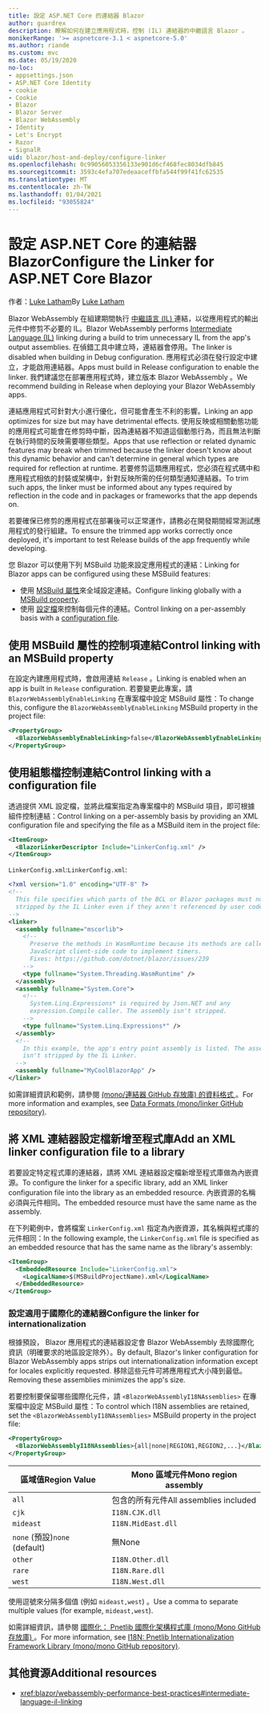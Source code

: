 ```yaml
---
title: 設定 ASP.NET Core 的連結器 Blazor
author: guardrex
description: 瞭解如何在建立應用程式時，控制 (IL) 連結器的中繼語言 Blazor 。
monikerRange: '>= aspnetcore-3.1 < aspnetcore-5.0'
ms.author: riande
ms.custom: mvc
ms.date: 05/19/2020
no-loc:
- appsettings.json
- ASP.NET Core Identity
- cookie
- Cookie
- Blazor
- Blazor Server
- Blazor WebAssembly
- Identity
- Let's Encrypt
- Razor
- SignalR
uid: blazor/host-and-deploy/configure-linker
ms.openlocfilehash: 0c99056053356133e901d6cf468fec8034dfb845
ms.sourcegitcommit: 3593c4efa707edeaaceffbfa544f99f41fc62535
ms.translationtype: MT
ms.contentlocale: zh-TW
ms.lasthandoff: 01/04/2021
ms.locfileid: "93055824"
---
```

# <a name="configure-the-linker-for-aspnet-core-no-locblazor"></a><span data-ttu-id="85231-103">設定 ASP.NET Core 的連結器 Blazor</span><span class="sxs-lookup"><span data-stu-id="85231-103">Configure the Linker for ASP.NET Core Blazor</span></span>

<span data-ttu-id="85231-104">作者：[Luke Latham](https://github.com/guardrex)</span><span class="sxs-lookup"><span data-stu-id="85231-104">By [Luke Latham](https://github.com/guardrex)</span></span>

<span data-ttu-id="85231-105">Blazor WebAssembly 在組建期間執行 [中繼語言 (IL) ](/dotnet/standard/managed-code#intermediate-language--execution) 連結，以從應用程式的輸出元件中修剪不必要的 IL。</span><span class="sxs-lookup"><span data-stu-id="85231-105">Blazor WebAssembly performs [Intermediate Language (IL)](/dotnet/standard/managed-code#intermediate-language--execution) linking during a build to trim unnecessary IL from the app's output assemblies.</span></span> <span data-ttu-id="85231-106">在偵錯工具中建立時，連結器會停用。</span><span class="sxs-lookup"><span data-stu-id="85231-106">The linker is disabled when building in Debug configuration.</span></span> <span data-ttu-id="85231-107">應用程式必須在發行設定中建立，才能啟用連結器。</span><span class="sxs-lookup"><span data-stu-id="85231-107">Apps must build in Release configuration to enable the linker.</span></span> <span data-ttu-id="85231-108">我們建議您在部署應用程式時，建立版本 Blazor WebAssembly 。</span><span class="sxs-lookup"><span data-stu-id="85231-108">We recommend building in Release when deploying your Blazor WebAssembly apps.</span></span> 

<span data-ttu-id="85231-109">連結應用程式可針對大小進行優化，但可能會產生不利的影響。</span><span class="sxs-lookup"><span data-stu-id="85231-109">Linking an app optimizes for size but may have detrimental effects.</span></span> <span data-ttu-id="85231-110">使用反映或相關動態功能的應用程式可能會在修剪時中斷，因為連結器不知道這個動態行為，而且無法判斷在執行時間的反映需要哪些類型。</span><span class="sxs-lookup"><span data-stu-id="85231-110">Apps that use reflection or related dynamic features may break when trimmed because the linker doesn't know about this dynamic behavior and can't determine in general which types are required for reflection at runtime.</span></span> <span data-ttu-id="85231-111">若要修剪這類應用程式，您必須在程式碼中和應用程式相依的封裝或架構中，針對反映所需的任何類型通知連結器。</span><span class="sxs-lookup"><span data-stu-id="85231-111">To trim such apps, the linker must be informed about any types required by reflection in the code and in packages or frameworks that the app depends on.</span></span>

<span data-ttu-id="85231-112">若要確保已修剪的應用程式在部署後可以正常運作，請務必在開發期間經常測試應用程式的發行組建。</span><span class="sxs-lookup"><span data-stu-id="85231-112">To ensure the trimmed app works correctly once deployed, it's important to test Release builds of the app frequently while developing.</span></span>

<span data-ttu-id="85231-113">您 Blazor 可以使用下列 MSBuild 功能來設定應用程式的連結：</span><span class="sxs-lookup"><span data-stu-id="85231-113">Linking for Blazor apps can be configured using these MSBuild features:</span></span>

* <span data-ttu-id="85231-114">使用 [MSBuild 屬性](#control-linking-with-an-msbuild-property)來全域設定連結。</span><span class="sxs-lookup"><span data-stu-id="85231-114">Configure linking globally with a [MSBuild property](#control-linking-with-an-msbuild-property).</span></span>
* <span data-ttu-id="85231-115">使用 [設定檔](#control-linking-with-a-configuration-file)來控制每個元件的連結。</span><span class="sxs-lookup"><span data-stu-id="85231-115">Control linking on a per-assembly basis with a [configuration file](#control-linking-with-a-configuration-file).</span></span>

## <a name="control-linking-with-an-msbuild-property"></a><span data-ttu-id="85231-116">使用 MSBuild 屬性的控制項連結</span><span class="sxs-lookup"><span data-stu-id="85231-116">Control linking with an MSBuild property</span></span>

<span data-ttu-id="85231-117">在設定內建應用程式時，會啟用連結 `Release` 。</span><span class="sxs-lookup"><span data-stu-id="85231-117">Linking is enabled when an app is built in `Release` configuration.</span></span> <span data-ttu-id="85231-118">若要變更此專案，請 `BlazorWebAssemblyEnableLinking` 在專案檔中設定 MSBuild 屬性：</span><span class="sxs-lookup"><span data-stu-id="85231-118">To change this, configure the `BlazorWebAssemblyEnableLinking` MSBuild property in the project file:</span></span>

```xml
<PropertyGroup>
  <BlazorWebAssemblyEnableLinking>false</BlazorWebAssemblyEnableLinking>
</PropertyGroup>
```

## <a name="control-linking-with-a-configuration-file"></a><span data-ttu-id="85231-119">使用組態檔控制連結</span><span class="sxs-lookup"><span data-stu-id="85231-119">Control linking with a configuration file</span></span>

<span data-ttu-id="85231-120">透過提供 XML 設定檔，並將此檔案指定為專案檔中的 MSBuild 項目，即可根據組件控制連結：</span><span class="sxs-lookup"><span data-stu-id="85231-120">Control linking on a per-assembly basis by providing an XML configuration file and specifying the file as a MSBuild item in the project file:</span></span>

```xml
<ItemGroup>
  <BlazorLinkerDescriptor Include="LinkerConfig.xml" />
</ItemGroup>
```

<span data-ttu-id="85231-121">`LinkerConfig.xml`:</span><span class="sxs-lookup"><span data-stu-id="85231-121">`LinkerConfig.xml`:</span></span>

```xml
<?xml version="1.0" encoding="UTF-8" ?>
<!--
  This file specifies which parts of the BCL or Blazor packages must not be
  stripped by the IL Linker even if they aren't referenced by user code.
-->
<linker>
  <assembly fullname="mscorlib">
    <!--
      Preserve the methods in WasmRuntime because its methods are called by 
      JavaScript client-side code to implement timers.
      Fixes: https://github.com/dotnet/blazor/issues/239
    -->
    <type fullname="System.Threading.WasmRuntime" />
  </assembly>
  <assembly fullname="System.Core">
    <!--
      System.Linq.Expressions* is required by Json.NET and any 
      expression.Compile caller. The assembly isn't stripped.
    -->
    <type fullname="System.Linq.Expressions*" />
  </assembly>
  <!--
    In this example, the app's entry point assembly is listed. The assembly
    isn't stripped by the IL Linker.
  -->
  <assembly fullname="MyCoolBlazorApp" />
</linker>
```

<span data-ttu-id="85231-122">如需詳細資訊和範例，請參閱 [ (mono/連結器 GitHub 存放庫) 的資料格式 ](https://github.com/mono/linker/blob/master/docs/data-formats.md)。</span><span class="sxs-lookup"><span data-stu-id="85231-122">For more information and examples, see [Data Formats (mono/linker GitHub repository)](https://github.com/mono/linker/blob/master/docs/data-formats.md).</span></span>

## <a name="add-an-xml-linker-configuration-file-to-a-library"></a><span data-ttu-id="85231-123">將 XML 連結器設定檔新增至程式庫</span><span class="sxs-lookup"><span data-stu-id="85231-123">Add an XML linker configuration file to a library</span></span>

<span data-ttu-id="85231-124">若要設定特定程式庫的連結器，請將 XML 連結器設定檔新增至程式庫做為內嵌資源。</span><span class="sxs-lookup"><span data-stu-id="85231-124">To configure the linker for a specific library, add an XML linker configuration file into the library as an embedded resource.</span></span> <span data-ttu-id="85231-125">內嵌資源的名稱必須與元件相同。</span><span class="sxs-lookup"><span data-stu-id="85231-125">The embedded resource must have the same name as the assembly.</span></span>

<span data-ttu-id="85231-126">在下列範例中，會將檔案 `LinkerConfig.xml` 指定為內嵌資源，其名稱與程式庫的元件相同：</span><span class="sxs-lookup"><span data-stu-id="85231-126">In the following example, the `LinkerConfig.xml` file is specified as an embedded resource that has the same name as the library's assembly:</span></span>

```xml
<ItemGroup>
  <EmbeddedResource Include="LinkerConfig.xml">
    <LogicalName>$(MSBuildProjectName).xml</LogicalName>
  </EmbeddedResource>
</ItemGroup>
```

### <a name="configure-the-linker-for-internationalization"></a><span data-ttu-id="85231-127">設定適用于國際化的連結器</span><span class="sxs-lookup"><span data-stu-id="85231-127">Configure the linker for internationalization</span></span>

<span data-ttu-id="85231-128">根據預設， Blazor 應用程式的連結器設定會 Blazor WebAssembly 去除國際化資訊（明確要求的地區設定除外）。</span><span class="sxs-lookup"><span data-stu-id="85231-128">By default, Blazor's linker configuration for Blazor WebAssembly apps strips out internationalization information except for locales explicitly requested.</span></span> <span data-ttu-id="85231-129">移除這些元件可將應用程式大小降到最低。</span><span class="sxs-lookup"><span data-stu-id="85231-129">Removing these assemblies minimizes the app's size.</span></span>

<span data-ttu-id="85231-130">若要控制要保留哪些國際化元件，請 `<BlazorWebAssemblyI18NAssemblies>` 在專案檔中設定 MSBuild 屬性：</span><span class="sxs-lookup"><span data-stu-id="85231-130">To control which I18N assemblies are retained, set the `<BlazorWebAssemblyI18NAssemblies>` MSBuild property in the project file:</span></span>

```xml
<PropertyGroup>
  <BlazorWebAssemblyI18NAssemblies>{all|none|REGION1,REGION2,...}</BlazorWebAssemblyI18NAssemblies>
</PropertyGroup>
```

| <span data-ttu-id="85231-131">區域值</span><span class="sxs-lookup"><span data-stu-id="85231-131">Region Value</span></span>     | <span data-ttu-id="85231-132">Mono 區域元件</span><span class="sxs-lookup"><span data-stu-id="85231-132">Mono region assembly</span></span>    |
| ---------------- | ----------------------- |
| `all`            | <span data-ttu-id="85231-133">包含的所有元件</span><span class="sxs-lookup"><span data-stu-id="85231-133">All assemblies included</span></span> |
| `cjk`            | `I18N.CJK.dll`          |
| `mideast`        | `I18N.MidEast.dll`      |
| <span data-ttu-id="85231-134">`none` (預設)</span><span class="sxs-lookup"><span data-stu-id="85231-134">`none` (default)</span></span> | <span data-ttu-id="85231-135">無</span><span class="sxs-lookup"><span data-stu-id="85231-135">None</span></span>                    |
| `other`          | `I18N.Other.dll`        |
| `rare`           | `I18N.Rare.dll`         |
| `west`           | `I18N.West.dll`         |

<span data-ttu-id="85231-136">使用逗號來分隔多個值 (例如 `mideast,west`) 。</span><span class="sxs-lookup"><span data-stu-id="85231-136">Use a comma to separate multiple values (for example, `mideast,west`).</span></span>

<span data-ttu-id="85231-137">如需詳細資訊，請參閱 [國際化： Pnetlib 國際化架構程式庫 (mono/Mono GitHub 存放庫) ](https://github.com/mono/mono/tree/master/mcs/class/I18N)。</span><span class="sxs-lookup"><span data-stu-id="85231-137">For more information, see [I18N: Pnetlib Internationalization Framework Library (mono/mono GitHub repository)](https://github.com/mono/mono/tree/master/mcs/class/I18N).</span></span>

## <a name="additional-resources"></a><span data-ttu-id="85231-138">其他資源</span><span class="sxs-lookup"><span data-stu-id="85231-138">Additional resources</span></span>

* <xref:blazor/webassembly-performance-best-practices#intermediate-language-il-linking>
